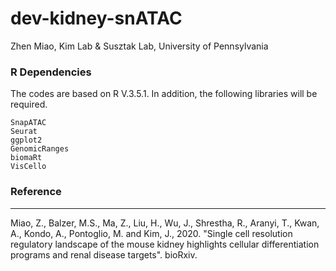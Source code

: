 # dev-kidney-snATAC


Zhen Miao, Kim Lab & Susztak Lab, University of Pennsylvania



### R Dependencies
The codes are based on R V.3.5.1. In addition, the following libraries will be required.

```
SnapATAC
Seurat
ggplot2
GenomicRanges
biomaRt
VisCello

```

### Reference
---------
Miao, Z., Balzer, M.S., Ma, Z., Liu, H., Wu, J., Shrestha, R., Aranyi, T., Kwan, A., Kondo, A., Pontoglio, M. and Kim, J., 2020. "Single cell resolution regulatory landscape of the mouse kidney highlights cellular differentiation programs and renal disease targets". bioRxiv.

